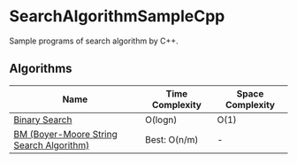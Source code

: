 # SearchAlgorithmSampleCpp
Sample programs of search algorithm by C++.

## Algorithms
| Name                                             | Time Complexity | Space Complexity |
|--------------------------------------------------|-----------------|------------------|
| [Binary Search](./binary_search)                 | O(logn)         | O(1)             |
| [BM (Boyer-Moore String Search Algorithm)](./bm) | Best: O(n/m)    | -                |

